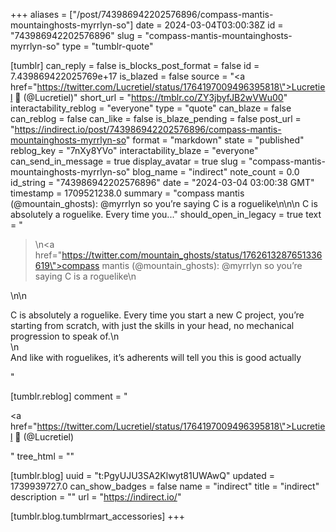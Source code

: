 +++
aliases = ["/post/743986942202576896/compass-mantis-mountainghosts-myrrlyn-so"]
date = 2024-03-04T03:00:38Z
id = "743986942202576896"
slug = "compass-mantis-mountainghosts-myrrlyn-so"
type = "tumblr-quote"

[tumblr]
can_reply = false
is_blocks_post_format = false
id = 7.439869422025769e+17
is_blazed = false
source = "<a href=\"https://twitter.com/Lucretiel/status/1764197009496395818\">Lucretiel 🦀 (@Lucretiel)</a>"
short_url = "https://tmblr.co/ZY3jbyfJB2wVWu00"
interactability_reblog = "everyone"
type = "quote"
can_blaze = false
can_reblog = false
can_like = false
is_blaze_pending = false
post_url = "https://indirect.io/post/743986942202576896/compass-mantis-mountainghosts-myrrlyn-so"
format = "markdown"
state = "published"
reblog_key = "7nXy8YVo"
interactability_blaze = "everyone"
can_send_in_message = true
display_avatar = true
slug = "compass-mantis-mountainghosts-myrrlyn-so"
blog_name = "indirect"
note_count = 0.0
id_string = "743986942202576896"
date = "2024-03-04 03:00:38 GMT"
timestamp = 1709521238.0
summary = "compass mantis (@mountain_ghosts): @myrrlyn so you’re saying C is a roguelike\n\n\n C is absolutely a roguelike. Every time you..."
should_open_in_legacy = true
text = "<blockquote><p>\n<a href=\"https://twitter.com/mountain_ghosts/status/1762613287651336619\">compass mantis (@mountain_ghosts)</a>: @myrrlyn so you&rsquo;re saying C is a roguelike\n</p></blockquote>\n\n<p>C is absolutely a roguelike. Every time you start a new C project, you’re starting from scratch, with just the skills in your head, no mechanical progression to speak of.\n<br/>\n<br/>And like with roguelikes, it’s adherents will tell you this is good actually</p>"

[tumblr.reblog]
comment = "<p><a href=\"https://twitter.com/Lucretiel/status/1764197009496395818\">Lucretiel 🦀 (@Lucretiel)</a></p>"
tree_html = ""

[tumblr.blog]
uuid = "t:PgyUJU3SA2Klwyt81UWAwQ"
updated = 1739939727.0
can_show_badges = false
name = "indirect"
title = "indirect"
description = ""
url = "https://indirect.io/"

[tumblr.blog.tumblrmart_accessories]
+++
